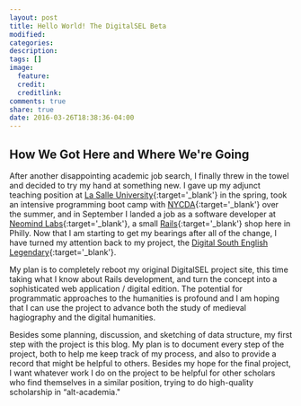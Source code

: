 ```yaml
---
layout: post
title: Hello World! The DigitalSEL Beta
modified:
categories:
description:
tags: []
image:
  feature:
  credit:
  creditlink:
comments: true
share: true
date: 2016-03-26T18:38:36-04:00
---
```


## How We Got Here and Where We're Going

After another disappointing academic job search, I finally threw in the towel and decided to try my hand at something new. I gave up my adjunct teaching position at [La Salle University](http://www.lasalle.edu/){:target='_blank'} in the spring, took an intensive programming boot camp with [NYCDA](https://nycda.com/){:target='_blank'} over the summer, and in September I landed a job as a software developer at [Neomind Labs](http://www.neomindlabs.com/){:target='_blank'}, a small [Rails](http://rubyonrails.org/){:target='_blank'} shop here in Philly. Now that I am starting to get my bearings after all of the change, I have turned my attention back to my project, the [Digital South English Legendary](http://digitalsel.org/){:target='_blank'}.

My plan is to completely reboot my original DigitalSEL project site, this time taking what I know about Rails development, and turn the concept into a sophisticated web application / digital edition. The potential for programmatic approaches to the humanities is profound and I am hoping that I can use the project to advance both the study of medieval hagiography and the digital humanities.

Besides some planning, discussion, and sketching of data structure, my first step with the project is this blog. My plan is to document every step of the project, both to help me keep track of my process, and also to provide a record that might be helpful to others. Besides my hope for the final project, I want whatever work I do on the project to be helpful for other scholars who find themselves in a similar position, trying to do high-quality scholarship in “alt-academia."